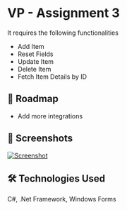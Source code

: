 
# VP - Assignment 3

It requires the following functionalities




- Add Item
- Reset Fields
- Update Item 
- Delete Item
- Fetch Item Details by ID


## 💭 Roadmap

- Add more integrations


## 📸 Screenshots

[![Screenshot](https://i.postimg.cc/3xkSdkVq/Capture.png)](https://postimg.cc/v4dLKZQ7)


## 🛠 Technologies Used
C#, .Net Framework, Windows Forms

